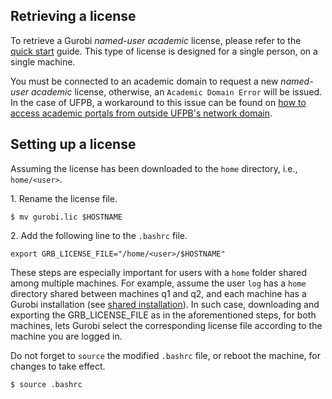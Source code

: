 ## Retrieving a license

To retrieve a Gurobi _named-user academic_ license, please refer to the [quick start](https://www.gurobi.com/wp-content/plugins/hd_documentations/documentation/10.0/quickstart_linux.pdf#page=10) guide. This type of license is designed for a single person, on a single machine.

You must be connected to an academic domain to request a new _named-user academic_ license, otherwise, an `Academic Domain Error` will be issued. In the case of UFPB, a workaround to this issue can be found on [how to access academic portals from outside UFPB's network domain](access-academic-portals).

## Setting up a license

Assuming the license has been downloaded to the `home` directory, i.e., `home/<user>`.

1\. Rename the license file.
```
$ mv gurobi.lic $HOSTNAME
```
2\. Add the following line to the `.bashrc` file.
```
export GRB_LICENSE_FILE="/home/<user>/$HOSTNAME"
```
These steps are especially important for users with a `home` folder shared among multiple machines. For example, assume the user `log` has a `home` directory shared between machines q1 and q2, and each machine has a Gurobi installation (see [shared installation](shared-installation)). In such case, downloading and exporting the GRB_LICENSE_FILE as in the aforementioned steps, for both machines, lets Gurobi select the corresponding license file according to the machine you are logged in.

Do not forget to `source` the modified `.bashrc` file, or reboot the machine, for changes to take effect.
```
$ source .bashrc
```
